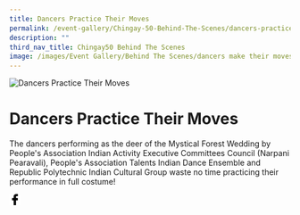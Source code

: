 ```yaml
---
title: Dancers Practice Their Moves
permalink: /event-gallery/Chingay-50-Behind-The-Scenes/dancers-practice-their-moves
description: ""
third_nav_title: Chingay50 Behind The Scenes
image: /images/Event Gallery/Behind The Scenes/dancers make their moves.png
---
```


![Dancers Practice Their Moves](/images/Event%20Gallery/Behind%20The%20Scenes/dancers%20make%20their%20moves.png)

# **Dancers Practice Their Moves**

The dancers performing as the deer of the Mystical Forest Wedding by People's Association Indian Activity Executive Committees Council (Narpani Pearavali), People's Association Talents Indian Dance Ensemble and Republic Polytechnic Indian Cultural Group waste no time practicing their performance in full costume!

<a href="http://www.facebook.com/sharer.php?u=http://www.chingay.gov.sg/image/event-gallery/dancers-practice-their-moves" style="float:left;">
	<img src="/images/facebook.png" style="width:auto;height:20px;">
</a>
